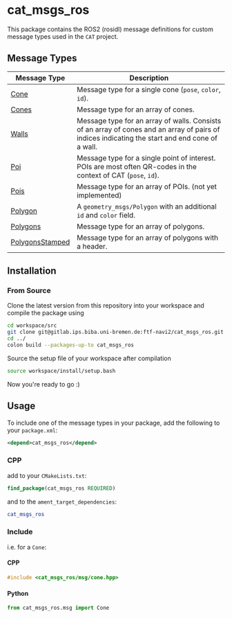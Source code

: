 # cat_msgs_ros

This package contains the ROS2 (rosidl) message definitions for custom message types used in the `CAT` project.

## Message Types

| Message Type | Description |
| ------------ | ----------- |
| [Cone](msg/Cone.msg) | Message type for a single cone (`pose`, `color`, `id`). |
| [Cones](msg/Cones.msg) | Message type for an array of cones. |
| [Walls](msg/Walls.msg) | Message type for an array of walls. Consists of an array of cones and an array of pairs of indices indicating the start and end cone of a wall. |
| [Poi](msg/Poi.msg) | Message type for a single point of interest. POIs are most often QR-codes in the context of CAT (`pose`, `id`). |
| [Pois](msg/Pois.msg) | Message type for an array of POIs. (not yet implemented) |
| [Polygon](msg/Polygon.msg) | A `geometry_msgs/Polygon` with an additional `id` and `color` field. |
| [Polygons](msg/Polygons.msg) | Message type for an array of polygons. |
| [PolygonsStamped](msg/PolygonsStamped.msg) | Message type for an array of polygons with a header. |

## Installation

### From Source

Clone the latest version from this repository into your workspace and compile the package using

```bash
cd workspace/src
git clone git@gitlab.ips.biba.uni-bremen.de:ftf-navi2/cat_msgs_ros.git
cd ../
colon build --packages-up-to cat_msgs_ros
```

Source the setup file of your workspace after compilation

```bash
source workspace/install/setup.bash
```

Now you're ready to go :)

## Usage

To include one of the message types in your package, add the following to your `package.xml`:

```xml
<depend>cat_msgs_ros</depend>
```

### CPP
add to your `CMakeLists.txt`:

```cmake
find_package(cat_msgs_ros REQUIRED)
```

and to the `ament_target_dependencies`:

```cmake
cat_msgs_ros
```

### Include

i.e. for a `Cone`:

#### CPP
```cpp
#include <cat_msgs_ros/msg/cone.hpp>
```

#### Python
```python
from cat_msgs_ros.msg import Cone
```


